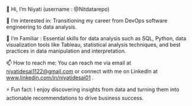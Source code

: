 👋 Hi, I’m Niyati (username : @Nitdatarepo)

👀 I’m interested in: Transitioning my career from DevOps software engineering to data analysis.

🌱 I’m Familiar : Essential skills for data analysis such as SQL, Python, data visualization tools like Tableau, statistical analysis techniques, and best practices in data manipulation and interpretation.

📫 How to reach me: You can reach me via email at niyatidesai1122@gmail.com or connect with me on LinkedIn at www.linkedin.com/in/niyatidesai01 .

⚡ Fun fact: I enjoy discovering insights from data and turning them into actionable recommendations to drive business success.

